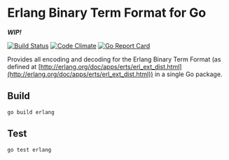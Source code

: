 Erlang Binary Term Format for Go
================================

***WIP!***

[![Build Status](https://secure.travis-ci.org/okeuday/erlang_go.svg?branch=master)](http://travis-ci.org/okeuday/erlang_go) [![Code Climate](https://codeclimate.com/github/okeuday/erlang_go/badges/gpa.svg)](https://codeclimate.com/github/okeuday/erlang_go) [![Go Report Card](https://goreportcard.com/badge/github.com/okeuday/erlang_go?maxAge=3600)](https://goreportcard.com/report/github.com/okeuday/erlang_go)

Provides all encoding and decoding for the Erlang Binary Term Format
(as defined at [http://erlang.org/doc/apps/erts/erl_ext_dist.html](http://erlang.org/doc/apps/erts/erl_ext_dist.html))
in a single Go package.

Build
-----

    go build erlang

Test
----

    go test erlang


